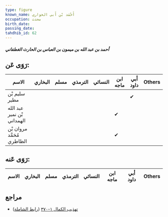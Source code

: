 ```yaml
---
type: figure
known_name: أَحْمَد بْن أَبي الحواري
occupation: محدث
birth_date:
passing_date:
tahdhib_id: 62
---
```

##### أحمد بن عبد الله بن ميمون بن العباس بن الحارث الغطفاني

## رَوَى عَن:
| الاسم                      | البخاري | مسلم | الترمذي | النسائي | ابن ماجه | أبي داود | Others |
| -------------------------- | ------- | ---- | ------- | ------- | -------- | -------- | ------ |
| سليم بْن مطير              |         |      |         |         |          | ✔        |        |
| عبد الله بْن نمير الهمداني |         |      |         |         | ✔        |          |        |
| مروان بْن مُحَمَّد الطاطري |         |      |         |         | ✔        |          |        |
## رَوَى عَنه:
| الاسم | البخاري | مسلم | الترمذي | النسائي | ابن ماجه | أبي داود | Others |
| ----- | ------- | ---- | ------- | ------- | -------- | -------- | ------ |
## مراجع
- [تهذيب الكمال ١-٣٧٠](obsidian://open?vault=Tahdhib-al-Kamal&file=Figures/٦٢-أحمد%20بن%20عبد%20الله%20بن%20ميمون%20بن%20العباس%20بن%20الحارث%20الغطفاني) ([رابط الشاملة](https://shamela.ws/book/3722/369))